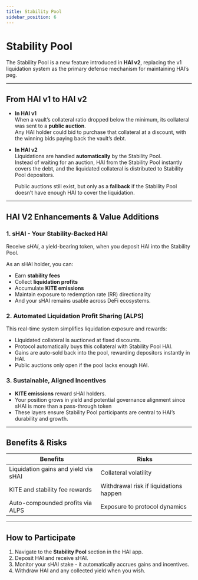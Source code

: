 ```yaml
---
title: Stability Pool
sidebar_position: 6
---
```


# Stability Pool

The Stability Pool is a new feature introduced in **HAI v2**, replacing the v1 liquidation system as the primary defense mechanism for maintaining HAI’s peg.

---

## From HAI v1 to HAI v2

- **In HAI v1**  
  When a vault’s collateral ratio dropped below the minimum, its collateral was sent to a **public auction**.  
  Any HAI holder could bid to purchase that collateral at a discount, with the winning bids paying back the vault’s debt.

- **In HAI v2**  
  Liquidations are handled **automatically** by the Stability Pool.  
  Instead of waiting for an auction, HAI from the Stability Pool instantly covers the debt, and the liquidated collateral is distributed to Stability Pool depositors.

  Public auctions still exist, but only as a **fallback** if the Stability Pool doesn’t have enough HAI to cover the liquidation.

----

## HAI V2 Enhancements & Value Additions

### 1. sHAI - Your Stability-Backed HAI
Receive *sHAI*, a yield-bearing token, when you deposit HAI into the Stability Pool.

As an sHAI holder, you can:
- Earn **stability fees**
- Collect **liquidation profits**
- Accumulate **KITE emissions**
- Maintain exposure to redemption rate (RR) directionality  
- And your sHAI remains usable across DeFi ecosystems.

### 2. Automated Liquidation Profit Sharing (ALPS)
This real-time system simplifies liquidation exposure and rewards:

- Liquidated collateral is auctioned at fixed discounts.
- Protocol automatically buys this collateral with Stability Pool HAI.
- Gains are auto-sold back into the pool, rewarding depositors instantly in HAI.
- Public auctions only open if the pool lacks enough HAI.

### 3. Sustainable, Aligned Incentives
- **KITE emissions** reward sHAI holders.
- Your position grows in yield and potential governance alignment since sHAI is more than a pass-through token
- These layers ensure Stability Pool participants are central to HAI’s durability and growth.

---

## Benefits & Risks

| Benefits                                | Risks                        |
|-----------------------------------------|------------------------------|
| Liquidation gains and yield via sHAI    | Collateral volatility         |
| KITE and stability fee rewards          | Withdrawal risk if liquidations happen |
| Auto-compounded profits via ALPS        | Exposure to protocol dynamics |

---

## How to Participate

1. Navigate to the **Stability Pool** section in the HAI app.
2. Deposit HAI and receive sHAI.
3. Monitor your sHAI stake - it automatically accrues gains and incentives.
4. Withdraw HAI and any collected yield when you wish.

